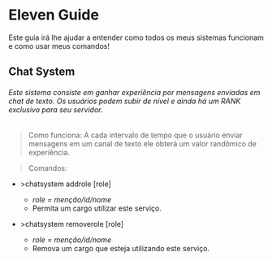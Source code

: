 # Eleven Guide

Este guia irá lhe ajudar a entender como todos os meus sistemas funcionam e como usar meus comandos!

## Chat System

###### Este sistema consiste em ganhar experiência por mensagens enviadas em chat de texto. Os usuários podem subir de nível e ainda há um RANK exclusivo para seu servidor.

> Como funciona:
A cada intervalo de tempo que o usuário enviar mensagens em um canal de texto ele obterá um valor randômico de experiência.

> Comandos:

- \>chatsystem addrole [role] 
  - _role = menção/id/nome_
  - Permita um cargo utilizar este serviço.

- \>chatsystem removerole [role]
  - _role = menção/id/nome_
  - Remova um cargo que esteja utilizando este serviço.
